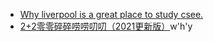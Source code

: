 - [Why liverpool is a great place to study csee.](suzhou-liverpool/liverpool/liverpool0002.md)
- [2+2零零碎碎唠唠叨叨（2021更新版）](suzhou-liverpool/liverpool/liverpool0001.md)w'h'y

